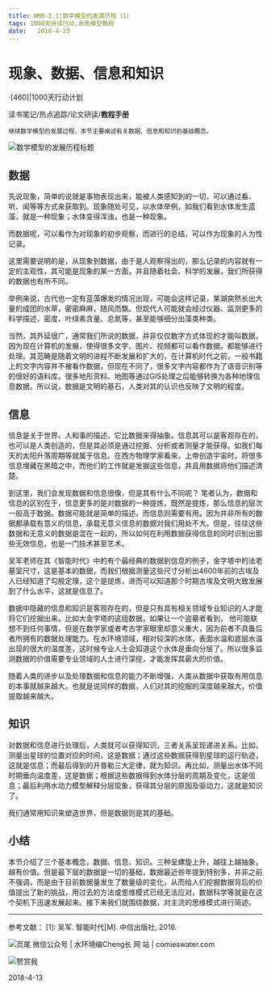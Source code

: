 ```yaml
---
title: WM0-2.1|数学模型的发展历程（1）
tags: 1000天持续行动,水质模型教程
date:   2018-4-23
---
```


# 现象、数据、信息和知识
·[460]|1000天行动计划

读书笔记/热点追踪/论文研读/**教程手册**
    
    继续数学模型的发展过程，本节主要阐述有关数据、信息和知识的基础概念。

![数学模型的发展历程标题](http://comieswater-1254012817.cossh.myqcloud.com/comieswater/1525736332031.jpg)
## 数据
先说现象，简单的说就是事物表现出来，能被人类感知到的一切，可以通过看、听、闻等等方式来获取到。现象随处可见，以水体举例，如我们看到水体发生蓝藻，就是一种现象；水体变得浑浊，也是一种现象。

而数据呢，可以看作为对现象的初步观察，而进行的总结，可以作为现象的人为性记录。

这里需要说明的是，从现象到数据，由于是人观察得出的，那么记录的内容就有一定的主观性，其可能是现象的某一方面，并且随着社会、科学的发展，我们所获得的数据也有所不同。

举例来说，古代也一定有蓝藻爆发的情况出现，可能会这样记录，某湖突然长出大量的成团的水草，密密麻麻，随风而飘。但现代人可能就会经过仪器、监测更多的科学描述，密度、叶绿素含量、总氮等，甚至能够细分出藻类种类。

当然，其外延很广，通常我们所说的数据，并非仅仅数字方式体现的才能叫数据，因为现在计算机的发展，使得很多文字、图片、视频都可以看作数据，都能够进行处理。其范畴是随着文明的进程不断发展和扩大的，在计算机时代之前，一般书籍上的文字内容并不被看作数据，但现在不同了，很多文字内容都作为了语音识别等的很好的语料库，很多地形资料、地图等通过GIS处理之后能够转换为各种地理信息数据。所以说，数据是文明的基石，人类对其的认识也反映了文明的程度。


## 信息
信息是关于世界、人和事的描述，它比数据来得抽象。信息其可以是客观存在的，也可以是人类创造的，但是其必须是通过挖掘、分析或者测量才能获得。如我们每天的太阳升落周期等就属于信息。在西方物理学家看来，上帝创造宇宙时，将很多信息埋藏在黑暗之中，而他们的工作就是发掘这些信息，并且用数据将他们描述清楚。

到这里，我们会发现数据和信息很像，但是其有什么不同呢？
笔者认为，数据和信息的区别在于，信息更多的是对数据的一种提炼，既然是提炼，那么信息的层次一般高于数据。数据可能就是简单的描述，而信息则需要有用。因为并非所有的数据都承载有意义的信息，承载无意义信息的数据对我们用处不大。但是，往往这些数据和无意义的数据是混在一起的，所以如何在利用数据获得信息的同时识别出那些无效信息，也是一门技术甚至艺术。

吴军老师在其《智能时代》中的有个最经典的数据到信息的例子，金字塔中的法老墓室尺寸，这是基本的数据，而我们根据测量这些尺寸分析出4600年前的古埃及人已经知道了勾股定理，这个是提炼，进而可以知道那个时期古埃及文明大致发展到了什么水平，这就是信息了。

数据中隐藏的信息和知识是客观存在的，但是只有具有相关领域专业知识的人才能将它们挖掘出来。比如大金字塔的这组数据，如果让一个盗墓者看到， 他可能联想不到任何事情，但是在数学家或者考古学家眼里却意义重大，因为前者不具备后者所拥有的数据处理能力。在水环境领域，相对较深的水体，表面水温和底层水温出现的很大的温度差，这时候专业人士会知道这个水体是垂向分层了。所以很多监测数据的价值需要专业领域的人士进行深挖，才能发挥其最大的价值。

随着人类的进步以及处理数据和信息的能力不断增强，人类从数据中获取有用信息的本事就越来越大。也就是说同样的数据，人们对其的挖掘的深度越来越大，价值提取越来越大。


## 知识
对数据和信息进行处理后，人类就可以获得知识，三者关系呈现递进关系。比如，测量出星球的位置对应的时间，这是数据；通过这些数据获得到星球的运行轨迹，这就是信息；而最后得到的开普勒三大定律，就为知识。再比如，测量出水体不同时期垂向温度差，这是数据；根据这些数据得到水体分层的周期及变化，这是信息；最后利用水动力模型解释分层现象，获得其分层的原因及驱动力，这就是知识了。

我们通常用知识来塑造世界，但是数据则是其的基础。

## 小结
本节介绍了三个基本概念，数据、信息、知识。三种呈螺旋上升，越往上越抽象，越有价值。但是最下层的数据是一切的基础，数据最近些年提到特别多，并非之前不强调，而是由于目前数据量发生了数量级的变化，从而给人们挖掘数据背后的价值提出了新的挑战，用过去的方法或思维模式已经无法应对，数据科学等就是在这个契机下迅速发展起来。接下来我们就围绕数据，对主流的思维模式进行简述。


---

参考文献：
[1]:  吴军. 智能时代[M]. 中信出版社, 2016.


![页尾](http://comieswater-1254012817.cossh.myqcloud.com/页尾识别new-2017-09-22.png)
微信公众号 | 水环境编Cheng长
网          站 | comieswater.com


![赞赏我](http://comieswater-1254012817.cossh.myqcloud.com/IMG_3077.JPG)

 2018-4-13


[^1x]: 吴军. 智能时代[M]. 中信出版社, 2016.
